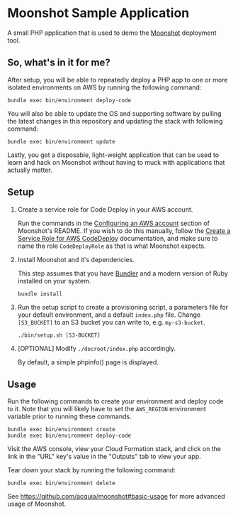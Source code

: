 # Moonshot Sample Application

A small PHP application that is used to demo the
[Moonshot](https://github.com/acquia/moonshot) deployment tool.

## So, what's in it for me?

After setup, you will be able to repeatedly deploy a PHP app to one or more
isolated environments on AWS by running the following command:

```
bundle exec bin/environment deploy-code
```

You will also be able to update the OS and supporting software by pulling the
latest changes in this repository and updating the stack with following command:

```
bundle exec bin/environment update
```

Lastly, you get a disposable, light-weight application that can be used to learn
and hack on Moonshot without having to muck with applications that actually
matter.

## Setup

1. Create a service role for Code Deploy in your AWS account.

    Run the commands in the [Configuring an AWS account](https://github.com/acquia/moonshot#codedeploy-role)
    section of Moonshot's README. If you wish to do this manually, follow the
    [Create a Service Role for AWS CodeDeploy](http://docs.aws.amazon.com/codedeploy/latest/userguide/how-to-create-service-role.html)
    documentation, and make sure to name the role `CodeDeployRole` as that is
    what Moonshot expects.

2. Install Moonshot and it's dependencies.

    This step assumes that you have [Bundler](http://bundler.io/) and a modern
    version of Ruby installed on your system.

    ```shell
    bundle install
    ```

3. Run the setup script to create a provisioning script, a parameters file for
   your default environment, and a default `index.php` file. Change
   `[S3_BUCKET]` to an S3 bucket you can write to, e.g. `my-s3-bucket`.

    ```shell
    ./bin/setup.sh [S3-BUCKET]
    ```

4. [OPTIONAL] Modify `./docroot/index.php` accordingly.

    By default, a simple phpinfo() page is displayed.

## Usage

Run the following commands to create your environment and deploy code to it.
Note that you will likely have to set the `AWS_REGION` environment variable
prior to running these commands.

```
bundle exec bin/environment create
bundle exec bin/environment deploy-code
```

Visit the AWS console, view your Cloud Formation stack, and click on the link in
the "URL" key's value in the "Outputs" tab to view your app.

Tear down your stack by running the following command:

```
bundle exec bin/environment delete
```

See https://github.com/acquia/moonshot#basic-usage for more advanced
usage of Moonshot.
